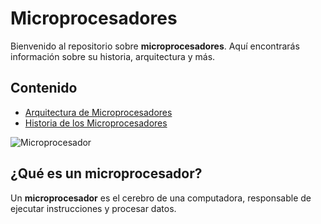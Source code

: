 # Microprocesadores

Bienvenido al repositorio sobre **microprocesadores**. Aquí encontrarás información sobre su historia, arquitectura y más.

## Contenido

- [Arquitectura de Microprocesadores](arquitectura/arquitectura.md)
- [Historia de los Microprocesadores](arquitectura/historia.md)

![Microprocesador](https://example.com/image.jpg) <!-- Reemplaza con una URL válida -->

## ¿Qué es un microprocesador?

Un **microprocesador** es el cerebro de una computadora, responsable de ejecutar instrucciones y procesar datos.


